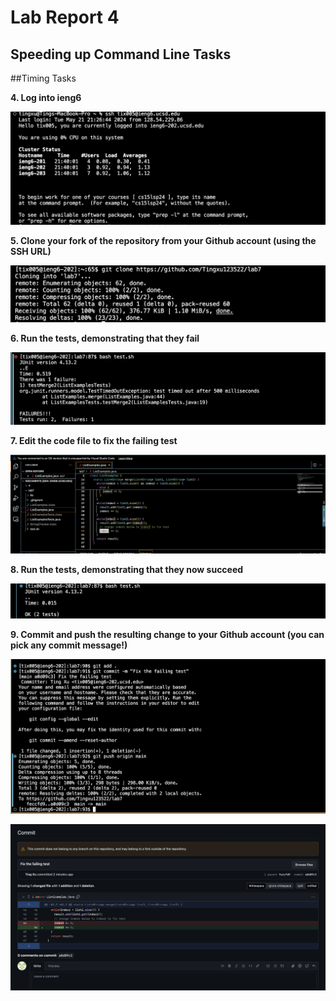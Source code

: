 # Lab Report 4

## Speeding up Command Line Tasks



##Timing Tasks

**4. Log into ieng6**


![Image](lab4-1.png)


**5. Clone your fork of the repository from your Github account (using the SSH URL)**
 


![Image](lab4-2.png)

**6. Run the tests, demonstrating that they fail**

![Image](lab4-3.png)

 
     
**7. Edit the code file to fix the failing test**

![Image](lab4-4.png)


**8. Run the tests, demonstrating that they now succeed**

![Image](lab4-5.png)


**9. Commit and push the resulting change to your Github account (you can pick any commit message!)**

![Image](lab4-6.png)

![Image](lab4-7.png)




